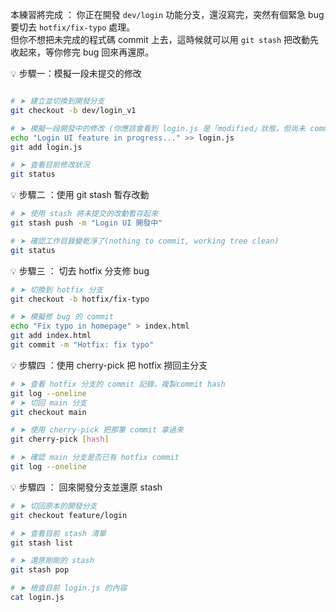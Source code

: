 本練習將完成 ：
你正在開發 `dev/login` 功能分支，還沒寫完，突然有個緊急 bug 要切去 `hotfix/fix-typo` 處理。  
但你不想把未完成的程式碼 commit 上去，這時候就可以用 `git stash` 把改動先收起來，等你修完 bug 回來再還原。

💡 步驟一：模擬一段未提交的修改

```bash

# ➤ 建立並切換到開發分支
git checkout -b dev/login_v1

# ➤ 模擬一段開發中的修改 (你應該會看到 login.js 是「modified」狀態，但尚未 commit。)
echo "Login UI feature in progress..." >> login.js
git add login.js

# ➤ 查看目前修改狀況
git status
```

💡 步驟二 ：使用 git stash 暫存改動

```bash
# ➤ 使用 stash 將未提交的改動暫存起來
git stash push -m "Login UI 開發中"

# ➤ 確認工作目錄變乾淨了(nothing to commit, working tree clean)
git status
```

💡 步驟三 ： 切去 hotfix 分支修 bug

```bash
# ➤ 切換到 hotfix 分支
git checkout -b hotfix/fix-typo

# ➤ 模擬修 bug 的 commit
echo "Fix typo in homepage" > index.html
git add index.html
git commit -m "Hotfix: fix typo"


```

💡 步驟四 ：使用 cherry-pick 把 hotfix 撈回主分支

```bash
# ➤ 查看 hotfix 分支的 commit 記錄，複製commit hash
git log --oneline
# ➤ 切回 main 分支
git checkout main

# ➤ 使用 cherry-pick 把那筆 commit 拿過來
git cherry-pick [hash]

# ➤ 確認 main 分支是否已有 hotfix commit
git log --oneline

```

💡 步驟四 ： 回來開發分支並還原 stash

```bash
# ➤ 切回原本的開發分支
git checkout feature/login

# ➤ 查看目前 stash 清單
git stash list

# ➤ 還原剛剛的 stash
git stash pop

# ➤ 檢查目前 login.js 的內容
cat login.js

```
